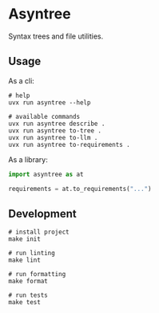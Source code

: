 # Asyntree

Syntax trees and file utilities.

## Usage

As a cli:

```shell
# help
uvx run asyntree --help

# available commands
uvx run asyntree describe .
uvx run asyntree to-tree .
uvx run asyntree to-llm .
uvx run asyntree to-requirements .
```

As a library:

```python
import asyntree as at

requirements = at.to_requirements("...")
```

## Development

```shell
# install project
make init

# run linting 
make lint

# run formatting
make format

# run tests
make test
```
